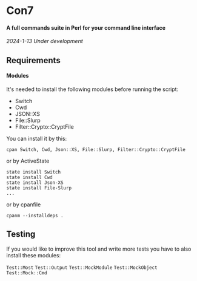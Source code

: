 # Con7

#### A full commands suite in Perl for your command line interface

*2024-1-13 Under development*

## Requirements

#### Modules

It's needed to install the following modules before running the script:

- Switch
- Cwd
- JSON::XS
- File::Slurp
- Filter::Crypto::CryptFile

You can install it by this:

`cpan Switch, Cwd, Json::XS, File::Slurp, Filter::Crypto::CryptFile`

or by ActiveState

```
state install Switch
state install Cwd
state install Json-XS
state install File-Slurp
...
```

or by cpanfile

`cpanm --installdeps .`


## Testing

If you would like to improve this tool and write more tests you have to also install these modules: 

`Test::Most` 
`Test::Output` 
`Test::MockModule`
`Test::MockObject`
`Test::Mock::Cmd`